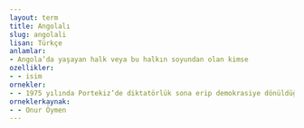 ```yaml
---
layout: term
title: Angolalı
slug: angolali
lisan: Türkçe
anlamlar:
- Angola’da yaşayan halk veya bu halkın soyundan olan kimse
ozellikler:
- - isim
ornekler:
- - 1975 yılında Portekiz’de diktatörlük sona erip demokrasiye dönüldüğünde Angola’nın yönetimi Angolalılara verildi.
orneklerkaynak:
- - Onur Öymen
---
```

